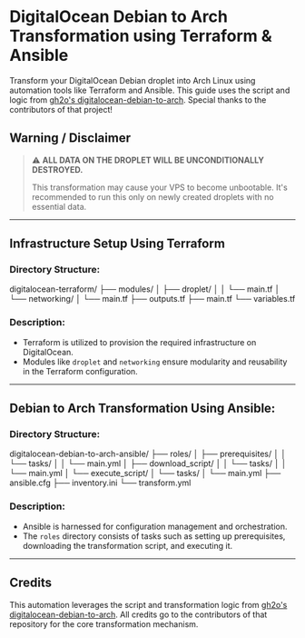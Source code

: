 # DigitalOcean Debian to Arch Transformation using Terraform & Ansible

Transform your DigitalOcean Debian droplet into Arch Linux using automation tools like Terraform and Ansible. This guide uses the script and logic from [gh2o's digitalocean-debian-to-arch](https://github.com/gh2o/digitalocean-debian-to-arch). Special thanks to the contributors of that project!

## Warning / Disclaimer
> :warning: **ALL DATA ON THE DROPLET WILL BE UNCONDITIONALLY DESTROYED.**
>
> This transformation may cause your VPS to become unbootable. It's recommended to run this only on newly created droplets with no essential data.
---
## Infrastructure Setup Using Terraform

### Directory Structure:

digitalocean-terraform/
├── modules/
│ ├── droplet/
│ │ └── main.tf
│ └── networking/
│ └── main.tf
├── outputs.tf
├── main.tf
└── variables.tf
### Description:
- Terraform is utilized to provision the required infrastructure on DigitalOcean.
- Modules like `droplet` and `networking` ensure modularity and reusability in the Terraform configuration.
---
## Debian to Arch Transformation Using Ansible:

### Directory Structure:
digitalocean-debian-to-arch-ansible/
├── roles/
│ ├── prerequisites/
│ │ └── tasks/
│ │ └── main.yml
│ ├── download_script/
│ │ └── tasks/
│ │ └── main.yml
│ └── execute_script/
│ └── tasks/
│ └── main.yml
├── ansible.cfg
├── inventory.ini
└── transform.yml
### Description:
- Ansible is harnessed for configuration management and orchestration.
- The `roles` directory consists of tasks such as setting up prerequisites, downloading the transformation script, and executing it.
---
## Credits

This automation leverages the script and transformation logic from [gh2o's digitalocean-debian-to-arch](https://github.com/gh2o/digitalocean-debian-to-arch). All credits go to the contributors of that repository for the core transformation mechanism.
